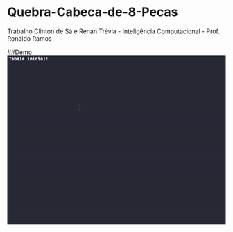 # Quebra-Cabeca-de-8-Pecas

Trabalho Clinton de Sá e Renan Trévia - Inteligência Computacional - Prof. Ronaldo Ramos

##Demo
![alt tag](https://github.com/clintonsbm/Quebra-Cabeca-de-8-Pecas/blob/master/Assets%20ReadMe/ezgif.com-video-to-gif.gif)
